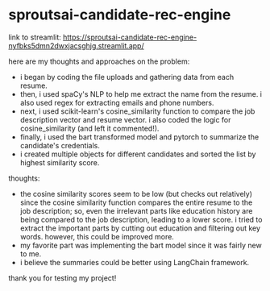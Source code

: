 # sproutsai-candidate-rec-engine

link to streamlit: https://sproutsai-candidate-rec-engine-nyfbks5dmn2dwxjacsghjg.streamlit.app/ 

here are my thoughts and approaches on the problem:
  - i began by coding the file uploads and gathering data from each resume.
  - then, i used spaCy's NLP to help me extract the name from the resume. i also used regex for extracting emails and phone numbers.
  - next, i used scikit-learn's cosine_similarity function to compare the job description vector and resume vector. i also coded the logic for cosine_similarity (and left it commented!).
  - finally, i used the bart transformed model and pytorch to summarize the candidate's credentials.
  - i created multiple objects for different candidates and sorted the list by highest similarity score.

thoughts:
- the cosine similarity scores seem to be low (but checks out relatively) since the cosine similarity function compares the entire resume to the job description; so, even the irrelevant parts like education history are being compared to the job description, leading to a lower score. i tried to extract the important parts by cutting out education and filtering out key words. however, this could be improved more.
- my favorite part was implementing the bart model since it was fairly new to me.
- i believe the summaries could be better using LangChain framework.

thank you for testing my project! 
